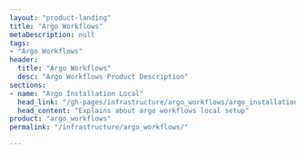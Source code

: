 ```yaml
---
layout: "product-landing"
title: "Argo Workflows"
metaDescription: null
tags:
- "Argo Workflows"
header:
  title: "Argo Workflows"
  desc: "Argo Workflows Product Description"
sections:
- name: "Argo Installation Local"
  head_link: "/gh-pages/infrastructure/argo_workflows/argo_installation_local"
  head_content: "Explains about argo workflows local setup"
product: "argo_workflows"
permalink: "/infrastructure/argo_workflows/"

---
```

